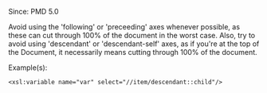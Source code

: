 Since: PMD 5.0

Avoid using the 'following' or 'preceeding' axes whenever possible, as these can cut
through 100% of the document in the worst case.  Also, try to avoid using 'descendant'
or 'descendant-self' axes, as if you're at the top of the Document, it necessarily means
cutting through 100% of the document.

Example(s):
```
<xsl:variable name="var" select="//item/descendant::child"/>
```
